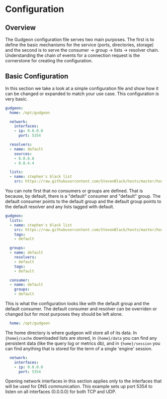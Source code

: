 # Configuration

## Overview
The Gudgeon configuration file serves two main purposes. The first is to define the basic mechanisms for the service (ports, directories, storage) and the 
second is to serve the consumer -> group -> lists -> resolver chain. Understanding the chain of events for a connection request is the cornerstone for creating the
configuration.

## Basic Configuration
In this section we take a look at a simple configuration file and show how it can be changed or expanded to match your use case. This configuration is very basic.

```yaml
gudgeon:
  home: /opt/gudgeon

  network:
    interfaces:
    - ip: 0.0.0.0
      port: 5354

  resolvers:
  - name: default
    sources:
    - 8.8.8.8
    - 8.8.4.4

  lists:
  - name: stephen's black list
    src: https://raw.githubusercontent.com/StevenBlack/hosts/master/hosts
```
You can note first that no consumers or groups are defined. That is because, by default, there is a "default" consumer and "default" group. The default consumer points to the default group and the default group points to the default resolver and any lists tagged with default.
```yaml
gudgeon:
  lists:
  - name: stephen's black list
    src: https://raw.githubusercontent.com/StevenBlack/hosts/master/hosts
    tags:
    - default

  groups:
  - name: default
    resolvers:
    - default
    tags:
    - default

  consumer:
  - name: default
    groups:
    - default
```
This is what the configuration looks like with the default group and the default consumer. The default consumer and resolver can be overriden or changed but for most purposes they should be left alone.

```yaml
  home: /opt/gudgeon
```
The home directory is where gudgeon will store all of its data. In `{home}/cache` downloaded lists are stored, in `{home}/data` you can find any persistent data (like the query log or metrics db), and in `{home}/session` you can find anything that is stored for the term of a single 'engine' session.

```yaml
  network:
    interfaces:
    - ip: 0.0.0.0
      port: 5354
```
Opening network interfaces in this section applies only to the interfaces that will be used for DNS communication. This example sets up port 5354 to listen on all interfaces (0.0.0.0) for both TCP and UDP.